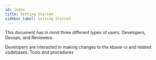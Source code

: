 ```yaml
---
id: index
title: Getting Started
sidebar_label: Getting Started
---
```


This document has in mind three different types of users: Developers, Devops, and Reviewers.

Developers are interested in making changes to the kbase-ui and related codebases. Tools and procedures
